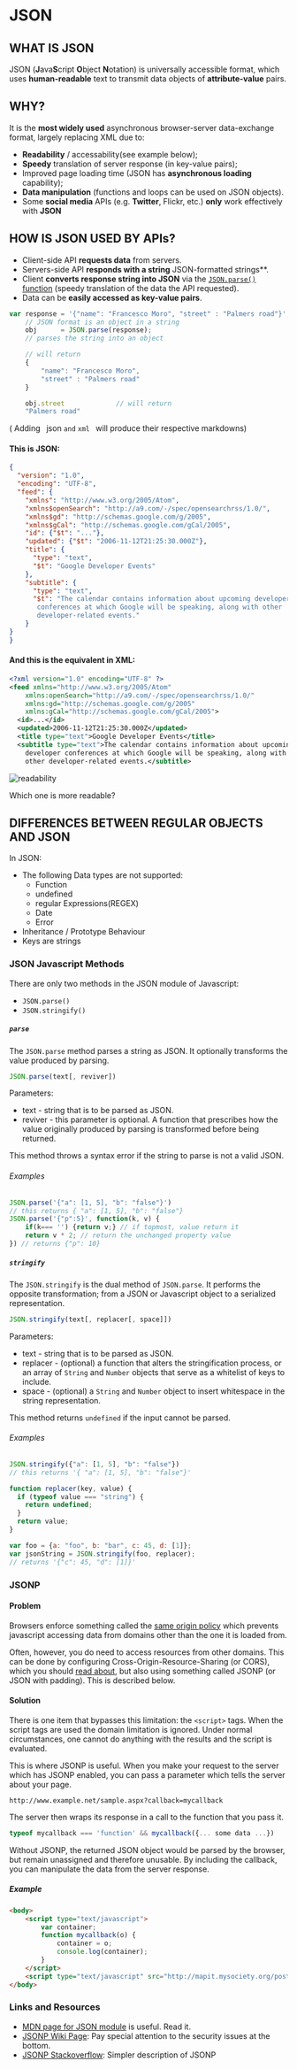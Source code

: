 # JSON

## WHAT IS JSON
JSON (**J**ava**S**cript **O**bject **N**otation) is universally accessible format, which uses **human-readable** text to transmit data objects of **attribute-value** pairs.

## WHY?
It is the **most widely used** asynchronous browser-server data-exchange format, largely replacing XML due to:
 * **Readability** / accessability(see example below);
 * **Speedy** translation of server response (in key-value pairs);
 * Improved page loading time (JSON has **asynchronous loading** capability);
 * **Data manipulation** (functions and loops can be used on JSON objects).
 * Some **social media** APIs (e.g. **Twitter**, Flickr, etc.) **only** work effectively with **JSON**

## HOW IS JSON USED BY APIs?
 * Client-side API **requests data** from servers.
 * Servers-side API **responds with a string** JSON-formatted strings**.
 * Client **converts response string into JSON** via the [```JSON.parse()``` function](json-api-ex.md) (speedy translation of the data the API requested).
 * Data can be **easily accessed as key-value pairs**.

 ```javascript
 var response = '{"name": "Francesco Moro", "street" : "Palmers road"}',
     // JSON format is an object in a string
     obj      = JSON.parse(response);
     // parses the string into an object
 ```
 ```javascript
     // will return
     {
         "name": "Francesco Moro",
         "street" : "Palmers road"
     }
 ```
 ```javascript
     obj.street             // will return
     "Palmers road"
 ```


( Adding ``` ```json ``` and ``` ```xml ``` will produce their respective markdowns)

#### This is  JSON:
``` json
{
  "version": "1.0",
  "encoding": "UTF-8",
  "feed": {
    "xmlns": "http://www.w3.org/2005/Atom",
    "xmlns$openSearch": "http://a9.com/-/spec/opensearchrss/1.0/",
    "xmlns$gd": "http://schemas.google.com/g/2005",
    "xmlns$gCal": "http://schemas.google.com/gCal/2005",
    "id": {"$t": "..."},
    "updated": {"$t": "2006-11-12T21:25:30.000Z"},
    "title": {
      "type": "text",
      "$t": "Google Developer Events"
    },
    "subtitle": {
      "type": "text",
      "$t": "The calendar contains information about upcoming developer
       conferences at which Google will be speaking, along with other
       developer-related events."
    }
}
}
```

#### And this is the equivalent in XML:

```xml
<?xml version="1.0" encoding="UTF-8" ?>
<feed xmlns="http://www.w3.org/2005/Atom"
    xmlns:openSearch="http://a9.com/-/spec/opensearchrss/1.0/"
    xmlns:gd="http://schemas.google.com/g/2005"
    xmlns:gCal="http://schemas.google.com/gCal/2005">
  <id>...</id>
  <updated>2006-11-12T21:25:30.000Z</updated>
  <title type="text">Google Developer Events</title>
  <subtitle type="text">The calendar contains information about upcoming
    developer conferences at which Google will be speaking, along with
    other developer-related events.</subtitle>
```


![readability](../assets/readability.jpg)

Which one is more readable?

## DIFFERENCES BETWEEN REGULAR OBJECTS AND JSON
In JSON:
 * The following Data types are not supported:
    * Function
    * undefined
    * regular Expressions(REGEX)
    * Date
    * Error
 * Inheritance / Prototype Behaviour
 * Keys are strings

### JSON Javascript Methods
There are only two methods in the JSON module of Javascript:

* `JSON.parse()`
* `JSON.stringify()`

##### `parse`
The `JSON.parse` method parses a string as JSON. It optionally transforms the value produced by parsing.

```javascript
JSON.parse(text[, reviver])
```
Parameters:
* text - string that is to be parsed as JSON.
* reviver - this parameter is optional. A function that prescribes how the value originally produced by parsing is transformed before being returned.

This method throws a syntax error if the string to parse is not a valid JSON.

###### Examples

```javascript
JSON.parse('{"a": [1, 5], "b": "false"}')
// this returns { "a": [1, 5], "b": "false"}
JSON.parse('{"p":5}', function(k, v) {
    if(k=== '') {return v;} // if topmost, value return it
    return v * 2; // return the unchanged property value
}) // returns {"p": 10}
```


##### `stringify`
The `JSON.stringify` is the dual method of `JSON.parse`. It performs the opposite transformation; from a JSON or Javascript object to a serialized representation.

```javascript
JSON.stringify(text[, replacer[, space]])
```
Parameters:
* text - string that is to be parsed as JSON.
* replacer - (optional) a function that alters the stringification process, or an array of `String` and `Number` objects that serve as a whitelist of keys to include.
* space - (optional) a `String` and `Number` object to insert whitespace in the string representation.

This method returns `undefined` if the input cannot be parsed.

###### Examples

```javascript
JSON.stringify({"a": [1, 5], "b": "false"})
// this returns '{ "a": [1, 5], "b": "false"}'

function replacer(key, value) {
  if (typeof value === "string") {
    return undefined;
  }
  return value;
}

var foo = {a: "foo", b: "bar", c: 45, d: [1]};
var jsonString = JSON.stringify(foo, replacer);
// returns '{"c": 45, "d": [1]}'
```

### JSONP
#### Problem
Browsers enforce something called the [same origin policy](https://en.wikipedia.org/wiki/Same-origin_policy) which prevents javascript accessing data from domains other than the one it is loaded from.

Often, however, you do need to access resources from other domains. This can be done by configuring Cross-Origin-Resource-Sharing (or CORS), which you should [read about](https://en.wikipedia.org/wiki/Cross-origin_resource_sharing), but also using something called JSONP (or JSON with padding). This is described below.

#### Solution

There is one item that bypasses this limitation: the `<script>` tags. When the script tags are used the domain limitation is ignored. Under normal circumstances, one cannot do anything with the results and the script is evaluated.

This is where JSONP is useful. When you make your request to the server which has JSONP enabled, you can pass a parameter which tells the server about your page.

```
http://www.example.net/sample.aspx?callback=mycallback
```

The server then wraps its response in a call to the function that you pass it.    

```javascript
typeof mycallback === 'function' && mycallback({... some data ...})
```

Without JSONP, the returned JSON object would be parsed by the browser, but remain unassigned and therefore unusable. By including the callback, you can manipulate the data from the server response.

##### Example
```html
<body>
    <script type="text/javascript">
        var container;
        function mycallback(o) {
            container = o;
            console.log(container);
        }
    </script>
    <script type="text/javascript" src="http://mapit.mysociety.org/postcode/SW1A1AA?callback=mycallback"></script>
</body>
```


### Links and Resources
* [MDN page for JSON module](https://developer.mozilla.org/en/docs/Web/JavaScript/Reference/Global_Objects/JSON) is useful. Read it.
* [JSONP Wiki Page](https://en.wikipedia.org/wiki/JSONP): Pay special attention to the security issues at the bottom.
* [JSONP Stackoverflow](http://stackoverflow.com/questions/2067472/what-is-jsonp-all-about): Simpler description of JSONP

